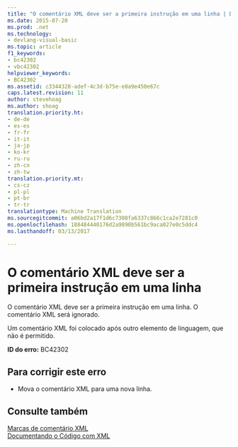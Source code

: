 ```yaml
---
title: "O comentário XML deve ser a primeira instrução em uma linha | Documentos do Microsoft"
ms.date: 2015-07-20
ms.prod: .net
ms.technology:
- devlang-visual-basic
ms.topic: article
f1_keywords:
- bc42302
- vbc42302
helpviewer_keywords:
- BC42302
ms.assetid: c3344328-adef-4c3d-b75e-e8a9e450e67c
caps.latest.revision: 11
author: stevehoag
ms.author: shoag
translation.priority.ht:
- de-de
- es-es
- fr-fr
- it-it
- ja-jp
- ko-kr
- ru-ru
- zh-cn
- zh-tw
translation.priority.mt:
- cs-cz
- pl-pl
- pt-br
- tr-tr
translationtype: Machine Translation
ms.sourcegitcommit: a06bd2a17f1d6c7308fa6337c866c1ca2e7281c0
ms.openlocfilehash: 188484440176d2a9890b561bc9aca027e0c5ddc4
ms.lasthandoff: 03/13/2017

---
```

# <a name="xml-comment-must-be-the-first-statement-on-a-line"></a>O comentário XML deve ser a primeira instrução em uma linha
O comentário XML deve ser a primeira instrução em uma linha. O comentário XML será ignorado.  
  
 Um comentário XML foi colocado após outro elemento de linguagem, que não é permitido.  
  
 **ID do erro:** BC42302  
  
## <a name="to-correct-this-error"></a>Para corrigir este erro  
  
-   Mova o comentário XML para uma nova linha.  
  
## <a name="see-also"></a>Consulte também  
 [Marcas de comentário XML](../../visual-basic/language-reference/xmldoc/recommended-xml-tags-for-documentation-comments.md)   
 [Documentando o Código com XML](../../visual-basic/programming-guide/program-structure/documenting-your-code-with-xml.md)

